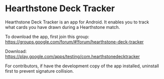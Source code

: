 Hearthstone Deck Tracker
===================
Hearthstone Deck Tracker is an app for Android. 
It enables you to track what cards you have drawn during a Hearthstone match.

To download the app, first join this group: https://groups.google.com/forum/#!forum/hearthstone-deck-tracker

Download: https://play.google.com/apps/testing/com.hearthstonedecktracker

For contributors, if have the development copy of the app installed, uninstall first to prevent signature collision.
